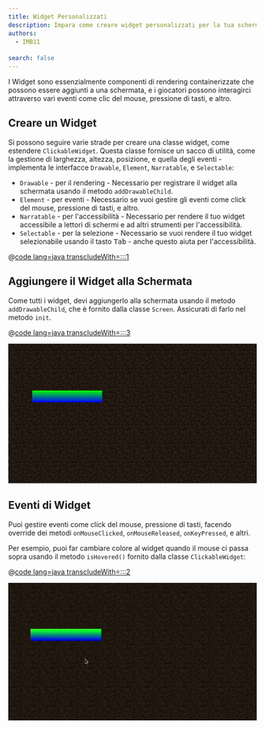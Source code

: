 ```yaml
---
title: Widget Personalizzati
description: Impara come creare widget personalizzati per la tua schermata.
authors:
  - IMB11

search: false
---
```


I Widget sono essenzialmente componenti di rendering containerizzate che possono essere aggiunti a una schermata, e i giocatori possono interagirci attraverso vari eventi come clic del mouse, pressione di tasti, e altro.

## Creare un Widget

Si possono seguire varie strade per creare una classe widget, come estendere `ClickableWidget`. Questa classe fornisce un sacco di utilità, come la gestione di larghezza, altezza, posizione, e quella degli eventi - implementa le interfacce `Drawable`, `Element`, `Narratable`, e `Selectable`:

- `Drawable` - per il rendering - Necessario per registrare il widget alla schermata usando il metodo `addDrawableChild`.
- `Element` - per eventi - Necessario se vuoi gestire gli eventi come click del mouse, pressione di tasti, e altro.
- `Narratable` - per l'accessibilità - Necessario per rendere il tuo widget accessibile a lettori di schermi e ad altri strumenti per l'accessibilità.
- `Selectable` - per la selezione - Necessario se vuoi rendere il tuo widget selezionabile usando il tasto <kbd>Tab</kbd> - anche questo aiuta per l'accessibilità.

@[code lang=java transcludeWith=:::1](@/reference/latest/src/client/java/com/example/docs/rendering/screens/CustomWidget.java)

## Aggiungere il Widget alla Schermata

Come tutti i widget, devi aggiungerlo alla schermata usando il metodo `addDrawableChild`, che è fornito dalla classe `Screen`. Assicurati di farlo nel metodo `init`.

@[code lang=java transcludeWith=:::3](@/reference/latest/src/client/java/com/example/docs/rendering/screens/CustomScreen.java)

![Widget personalizzato sullo schermo](/assets/develop/rendering/gui/custom-widget-example.png)

## Eventi di Widget

Puoi gestire eventi come click del mouse, pressione di tasti, facendo override dei metodi `onMouseClicked`, `onMouseReleased`, `onKeyPressed`, e altri.

Per esempio, puoi far cambiare colore al widget quando il mouse ci passa sopra usando il metodo `isHovered()` fornito dalla classe `ClickableWidget`:

@[code lang=java transcludeWith=:::2](@/reference/latest/src/client/java/com/example/docs/rendering/screens/CustomWidget.java)

![Esempio Evento Hovering](/assets/develop/rendering/gui/custom-widget-events.webp)
